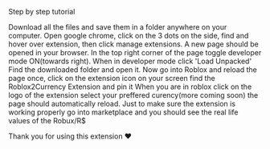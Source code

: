 Step by step tutorial

Download all the files and save them in a folder anywhere on your computer.
Open google chrome, click on the 3 dots on the side, find and hover over extension, then click manage extensions. A new page should be opened in your browser.
In the top right corner of the page toggle developer mode ON(towards right).
When in developer mode click 'Load Unpacked' Find the downloaded folder and open it. Now go into Roblox and reload the page once, click on the extension icon on your screen find the Roblox2Currency Extension and pin it
When you are in roblox click on the logo of the extension select your preffered curency(more coming soon) the page should automatically reload. Just to make sure the extension is working properly go into marketplace and you should see the real life values of the Robux/R$

Thank you for using this extension ❤️
